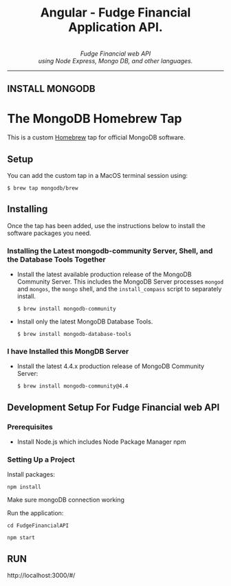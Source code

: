 <h1 align="center">Angular - Fudge Financial Application API.</h1>

<p align="center">
  <br>
  <i> Fudge Financial web API  
    <br>  using Node Express, Mongo DB, and other languages.</i>
  <br>
</p>
<hr>

## INSTALL MONGODB
# The MongoDB Homebrew Tap

This is a custom [Homebrew](https://brew.sh) tap for official MongoDB software.

## Setup

You can add the custom tap in a MacOS terminal session using:

```
$ brew tap mongodb/brew
```

## Installing

Once the tap has been added, use the instructions below to install the software packages you need. 

### Installing the Latest mongodb-community Server, Shell, and the Database Tools Together

 * Install the latest available production release of the MongoDB Community Server. This includes the MongoDB Server processes `mongod` and `mongos`, the `mongo` shell,  and the `install_compass` script to separately install.

   ```
   $ brew install mongodb-community
   ```


 * Install only the latest MongoDB Database Tools.

   ```
   $ brew install mongodb-database-tools
   ```

### I have Installed this MongDB Server

 * Install the latest 4.4.x production release of MongoDB Community Server:
   ```
   $ brew install mongodb-community@4.4
   ```


## Development Setup For Fudge Financial web API

### Prerequisites

- Install Node.js which includes Node Package Manager npm

### Setting Up a Project


Install packages:

```
npm install
```

Make sure mongoDB connection working

Run the application:

```
cd FudgeFinancialAPI

```

```
npm start
```
## RUN

http://localhost:3000/#/


